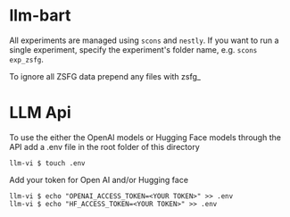 # llm-bart

All experiments are managed using `scons` and `nestly`.
If you want to run a single experiment, specify the experiment's folder name, e.g. `scons exp_zsfg`.

To ignore all ZSFG data prepend any files with zsfg_

# LLM Api
To use the either the OpenAI models or Hugging Face models through the API add a .env file in the root folder of this directory

```
llm-vi $ touch .env
```

Add your token for Open AI and/or Hugging face
```
llm-vi $ echo "OPENAI_ACCESS_TOKEN=<YOUR TOKEN>" >> .env
llm-vi $ echo "HF_ACCESS_TOKEN=<YOUR TOKEN>" >> .env
```
